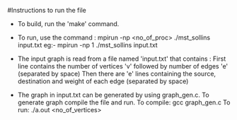#Instructions to run the file

-	To build, run the 'make' command.

-	To run, use the command : mpirun -np <no_of_proc> ./mst_sollins input.txt
		eg:- mpirun -np 1 ./mst_sollins input.txt

-	The input graph is read from a file named 'input.txt' that contains :
		First line contains the number of vertices 'v' followed by number of edges 'e' (separated by space)
		Then there are 'e' lines containing the source, destination and weight of each edge (separated by space)

-	The graph in input.txt can be generated by using graph_gen.c. To generate graph compile the file and run.
		To compile: gcc graph_gen.c
		To run: ./a.out <no_of_vertices>

 
